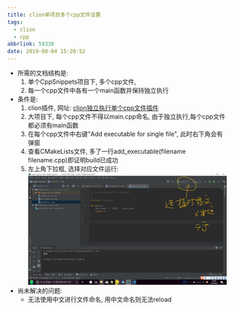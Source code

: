 ```yaml
---
title: clion单项目多个cpp文件设置
tags:
  - clion
  - cpp
abbrlink: 59330
date: 2019-08-04 15:20:52
---
```

- 所需的文档结构是:
    1. 单个CppSnippets项目下, 多个cpp文件, 
    2. 每一个cpp文件中各有一个main函数并保持独立执行
- 条件是:
    1. clion插件, 网址: [clion独立执行单个cpp文件插件](`https://web.archive.org/web/20220605114642/https://plugins.jetbrains.com/plugin/8352-c-c--single-file-execution`)
    2. 大项目下, 每个cpp文件不得以main.cpp命名, 由于独立执行,每个cpp文件都必须有main函数
    3. 在每个cpp文件中右键"Add executable for single file", 此时右下角会有弹窗
    4. 查看CMakeLists文件, 多了一行add_executable(filename filename.cpp)即证明build已成功
    5. 左上角下拉框, 选择对应文件运行:![clion左上角下拉框](/images/clion单文件执行样例.jpg)
- 尚未解决的问题:
    - 无法使用中文进行文件命名, 用中文命名则无法reload

